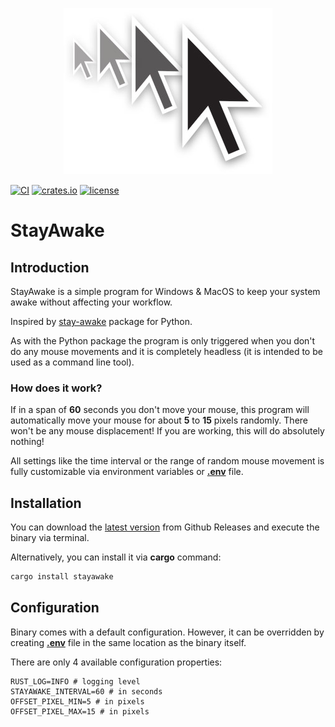<p align="center">
    <img src="images/logo.jpg"
        alt="StayAwake logo" />
</p>

[![CI](https://github.com/krystianhub/StayAwake/workflows/Build/badge.svg)](https://github.com/krystianhub/StayAwake/actions)
[![crates.io](https://img.shields.io/crates/v/stayawake.svg)](https://crates.io/crates/stayawake)
[![license](https://img.shields.io/badge/license-MIT-blue.svg)](https://github.com/krystianhub/StayAwake/blob/master/LICENSE)

# StayAwake

## Introduction

StayAwake is a simple program for Windows & MacOS to keep your system awake without affecting your workflow.

Inspired by [stay-awake](https://pypi.org/project/stay-awake/) package for Python.

As with the Python package the program is only triggered when you don't do any mouse movements and it is completely headless (it is intended to be used as a command line tool).

### How does it work?

If in a span of **60** seconds you don't move your mouse, this program will automatically move your mouse for about **5** to **15** pixels randomly. There won't be any mouse displacement! If you are working, this will do absolutely nothing!

All settings like the time interval or the range of random mouse movement is fully customizable via environment variables or **[.env](.env)** file.

## Installation

You can download the [latest version](https://github.com/krystianhub/StayAwake/releases/latest) from Github Releases and execute the binary via terminal.

Alternatively, you can install it via **cargo** command:

```bash
cargo install stayawake
```

## Configuration

Binary comes with a default configuration. However, it can be overridden by creating **[.env](.env)** file in the same location as the binary itself.

There are only 4 available configuration properties:

```properties
RUST_LOG=INFO # logging level
STAYAWAKE_INTERVAL=60 # in seconds
OFFSET_PIXEL_MIN=5 # in pixels
OFFSET_PIXEL_MAX=15 # in pixels
```
